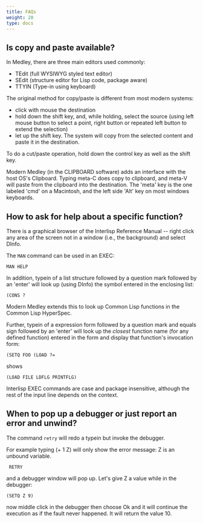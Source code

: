 ```yaml
---
title: FAQs
weight: 20
type: docs
---
```


## Is copy and paste available?

In Medley, there are three main editors used commonly:

* TEdit (full WYSIWYG styled text editor)
* SEdit (structure editor for Lisp code, package aware)
* TTYIN (Type-in using keyboard)

The original method for copy/paste is different from most modern systems:
* click with mouse the destination
* hold down the shift key, and, while holding, select the source (using left mouse button to select a point, right button or repeated left button to extend the selection)
* let up the shift key. The system will copy from the selected content and paste it in the destination.

To do a cut/paste operation, hold down the control key as well as the shift key.

Modern Medley (in the CLIPBOARD software) adds an interface with the host OS's Clipboard.  Typing meta-C does copy to clipboard, and meta-V will paste from the clipboard into the destination. The 'meta' key is the one labeled 'cmd' on a Macintosh, and the left side 'Alt' key on most windows keyboards.

## How to ask for help about a specific function?

There is a graphical browser of the Interlisp Reference Manual -- right click any area of the screen not in a window (i.e., the background) and select DInfo.

The `MAN` command can be used in an EXEC:
```
MAN HELP
```
In addition, typein of a list structure followed by a question mark followed by an 'enter' will look up (using DInfo) the symbol entered in the enclosing list:
```
(CONS ?
```
Modern Medley extends this to look up Common Lisp functions in the Common Lisp HyperSpec. 

Further, typein of a expression form followed by a question mark and equals sign followed by an 'enter' will look up the _closest_ function name (for any defined function) entered in the form and display that function's invocation form:
```
(SETQ FOO (LOAD ?=
```
shows
```
(LOAD FILE LDFLG PRINTFLG)
```
Interlisp EXEC commands are case and package insensitive, although the rest of the input line depends on the context.

## When to pop up a debugger or just report an error and unwind?

The command `retry` will redo a typein but invoke the debugger.

For example typing (+ 1 Z) will only show the error message:
Z is an unbound variable.
```
 RETRY
```
  and a debugger window will pop up. Let's give Z a value while in the debugger:
```
(SETQ Z 9)
```
now middle click in the debugger then choose Ok and it will continue the execution as if the fault never happened. It will return the value 10.